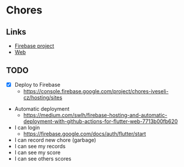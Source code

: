 # Chores

## Links

- [Firebase project](https://console.firebase.google.com/project/chores-iveseli-cz/overview)
- [Web](https://chores-iveseli-cz.web.app/#/)
## TODO

- [x] Deploy to Firebase
    - https://console.firebase.google.com/project/chores-iveseli-cz/hosting/sites
- Automatic deployment
    - https://medium.com/swlh/firebase-hosting-and-automatic-deployment-with-github-actions-for-flutter-web-7713b00fb620
- I can login
    - https://firebase.google.com/docs/auth/flutter/start
- I can record new chore (garbage)
- I can see my records
- I can see my score
- I can see others scores
